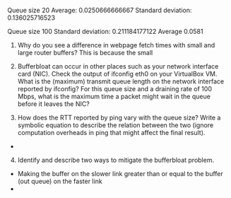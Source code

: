 Queue size 20
Average: 0.0250666666667
Standard deviation: 0.136025716523

Queue size 100
Standard deviation: 0.211184177122
Average 0.0581

1. Why do you see a difference in webpage fetch times with small and large router buffers?
This is because the small 

2. Bufferbloat can occur in other places such as your network interface card (NIC). Check the output of ifconfig eth0 on your VirtualBox VM. What is the (maximum) transmit queue length on the network interface reported by ifconfig? For this queue size and a draining rate of 100 Mbps, what is the maximum time a packet might wait in the queue before it leaves the NIC?

3. How does the RTT reported by ping vary with the queue size? Write a symbolic equation to describe the relation between the two (ignore computation overheads in ping that might affect the final result).
- 

4. Identify and describe two ways to mitigate the bufferbloat problem.
- Making the buffer on the slower link greater than or equal to the buffer (out queue) on the faster link
- 